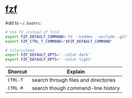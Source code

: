 # [fzf](https://wiki.archlinux.org/index.php/Fzf)

Add to `~/.bashrc`:

```bash
# Use fd instead of find
export FZF_DEFAULT_COMMAND='fd --hidden --exclude .git'
export FZF_CTRL_T_COMMAND="$FZF_DEFAULT_COMMAND"

# Colorscheme
export FZF_DEFAULT_OPTS='--color dark'
export FZF_DEFAULT_OPTS='--color light'
```

| Shorcut  | Explain                              |
| -------- | ------------------------------------ |
| `CTRL-T` | search through files and directories |
| `CTRL-R` | search though command-line history   |

